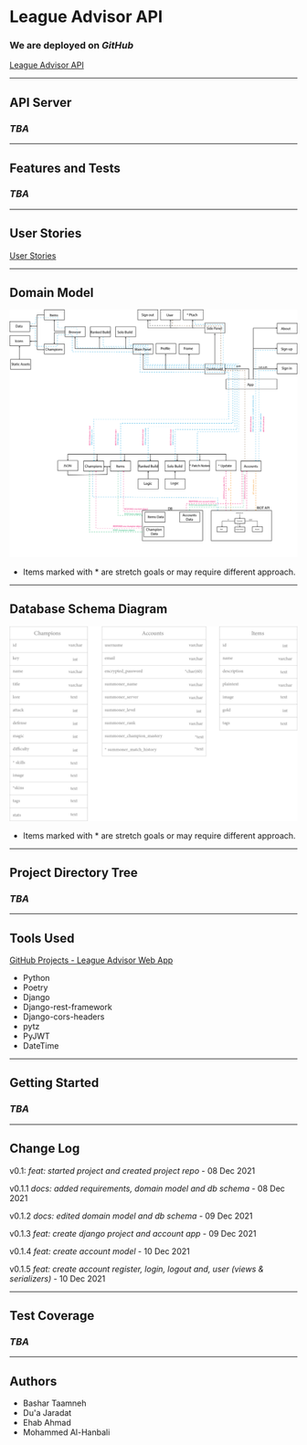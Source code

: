 # League Advisor API

### We are deployed on *GitHub*

[League Advisor API](https://github.com/League-Advisor/league-advisor-api)

---

## API Server

### *TBA*

---

## Features and Tests

### *TBA*

---

## User Stories

[User Stories](https://github.com/orgs/League-Advisor/projects/2)

---

## Domain Model

![Domain Model](assets/Domain_Model.png)

- Items marked with * are stretch goals or may require different approach.

---

## Database Schema Diagram

![Database Schema](assets/Database_Schema.png)

- Items marked with * are stretch goals or may require different approach.

---

## Project Directory Tree

### *TBA*

---

## Tools Used

[GitHub Projects - League Advisor Web App](https://github.com/orgs/League-Advisor/projects/2)

- Python 
- Poetry 
- Django
- Django-rest-framework
- Django-cors-headers
- pytz
- PyJWT
- DateTime
---

## Getting Started

### *TBA*

---

## Change Log

v0.1: _feat: started project and created project repo_ - 08 Dec 2021

v0.1.1 _docs: added requirements, domain model and db schema_ - 08 Dec 2021

v0.1.2 _docs: edited domain model and db schema_ - 09 Dec 2021

v0.1.3 _feat: create django project and account app_ - 09 Dec 2021

v0.1.4 _feat: create account model_ - 10 Dec 2021

v0.1.5 _feat: create account register, login, logout and, user (views & serializers)_ - 10 Dec 2021

---

## Test Coverage

### *TBA*

---

## Authors

- Bashar Taamneh
- Du'a Jaradat
- Ehab Ahmad
- Mohammed Al-Hanbali
